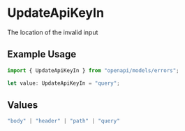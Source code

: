 # UpdateApiKeyIn

The location of the invalid input

## Example Usage

```typescript
import { UpdateApiKeyIn } from "openapi/models/errors";

let value: UpdateApiKeyIn = "query";
```

## Values

```typescript
"body" | "header" | "path" | "query"
```